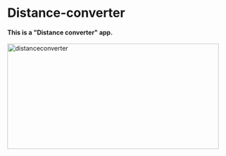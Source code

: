 # Distance-converter
<b>This is a "Distance converter" app.</b>
<br><br>
<img src="https://github.com/shzehra93/Basic-Distance-converter/assets/126316477/16994f99-949a-4b3a-abc0-5885e474a119" alt="distanceconverter" width="480" height="240">
